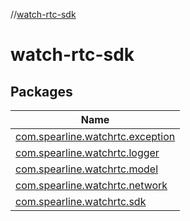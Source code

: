 //[watch-rtc-sdk](index.md)

# watch-rtc-sdk

## Packages

| Name |
|---|
| [com.spearline.watchrtc.exception](watch-rtc-sdk/com.spearline.watchrtc.exception/index.md) |
| [com.spearline.watchrtc.logger](watch-rtc-sdk/com.spearline.watchrtc.logger/index.md) |
| [com.spearline.watchrtc.model](watch-rtc-sdk/com.spearline.watchrtc.model/index.md) |
| [com.spearline.watchrtc.network](watch-rtc-sdk/com.spearline.watchrtc.network/index.md) |
| [com.spearline.watchrtc.sdk](watch-rtc-sdk/com.spearline.watchrtc.sdk/index.md) |

